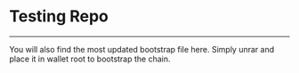 # Testing Repo
----
You will also find the most updated bootstrap file here. Simply unrar and place it in wallet root to bootstrap the chain.
